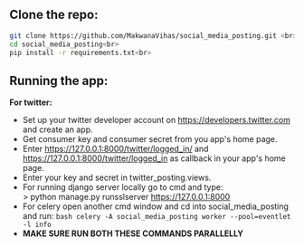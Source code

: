 ## Clone the repo:<br>
  ```bash
  git clone https://github.com/MakwanaVihas/social_media_posting.git <br>
  cd social_media_posting<br>
  pip install -r requirements.txt<br>
  ```

## Running the app:<br>
**For twitter:**<br>
   -  Set up your twitter developer account on https://developers.twitter.com and create an app.<br>
   -  Get consumer key and consumer secret from you app's home page.<br>
   -  Enter https://127.0.0.1:8000/twitter/logged_in/ and https://127.0.0.1:8000/twitter/logged_in as callback in your app's home page. <br>
   -  Enter your key and secret in twitter_posting.views.<br>
   -  For running django server locally go to cmd and type:<br>
          > python manage.py runsslserver https://127.0.0.1:8000<br>
   -  For celery open another cmd window and cd into social_media_posting and run:
          ```bash
          celery -A social_media_posting worker --pool=eventlet -l info
          ```
   - **MAKE SURE RUN BOTH THESE COMMANDS PARALLELLY**
      
